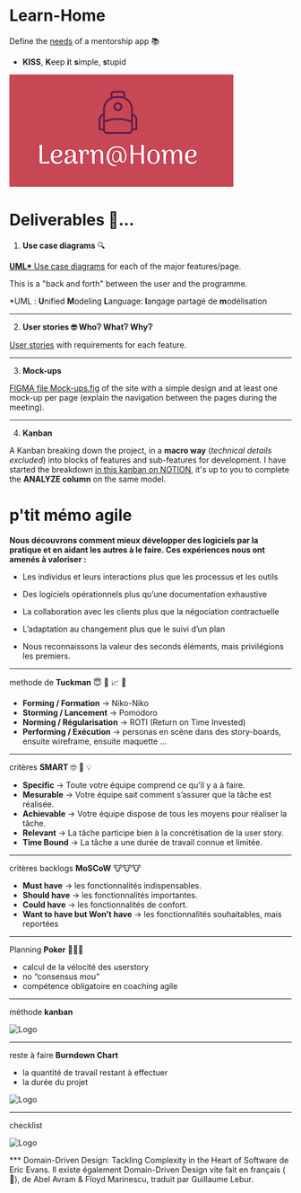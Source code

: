 # Learn-Home

Define the [needs](./Tools/Notes+-+Réunion+Learn@Home.pdf) of a mentorship app 📚

- **KISS**, **K**eep **i**t **s**imple, **s**tupid

![Logo](./Tools/15975912807474_Screen%20Shot%202020-08-16%20at%2017.19.38.png "openclassrooms, P10")

# Deliverables 🚚...

1. **Use case diagrams** 🔍

[**UML\*** Use case diagrams](https://youtu.be/J8NtoLxhoRc) for each of the major features/page.

This is a "back and forth" between the user and the programme.

\*UML : **U**nified **M**odeling **L**anguage: **l**angage partagé de **m**odélisation

---

2. **User stories 🤓 Who❔ What❔ Why❔**

[User stories](https://github.com/git504/Learn-Home/blob/main/Livrables/user_stories.pdf "User stories, P10") with requirements for each feature.

---

3. **Mock-ups**

[FIGMA file Mock-ups.fig](./Livrables/soutenance.png "FIGMA, P10") of the site with a simple design and at least one mock-up per page (explain the navigation between the pages during the meeting).

---

4. **Kanban**

A Kanban breaking down the project, in a **macro way** (_technical details excluded_) into blocks of features and sub-features for development. I have started the breakdown [in this kanban on NOTION](./Livrables/KanBan_LearnHome.pdf "Kanban, P10"), it's up to you to complete the **ANALYZE column** on the same model.

# p'tit mémo **agile**

**Nous découvrons comment mieux développer des logiciels
par la pratique et en aidant les autres à le faire.
Ces expériences nous ont amenés à valoriser :**

- Les individus et leurs interactions plus que les processus et les outils

- Des logiciels opérationnels plus qu’une documentation exhaustive

- La collaboration avec les clients plus que la négociation contractuelle

- L’adaptation au changement plus que le suivi d’un plan

- Nous reconnaissons la valeur des seconds éléments, mais privilégions les premiers.

---

methode de **Tuckman** 😇 🍅 📈 🧑

- **Forming / Formation** → Niko-Niko
- **Storming / Lancement** → Pomodoro
- **Norming / Régularisation** → ROTI (Return on Time Invested)
- **Performing / Exécution** → personas en scène dans des story-boards, ensuite wireframe, ensuite maquette ...

---

critères **SMART** 🤓 🧠 💡

- **Specific** → Toute votre équipe comprend ce qu’il y a à faire.
- **Mesurable** → Votre équipe sait comment s’assurer que la tâche est réalisée.
- **Achievable** → Votre équipe dispose de tous les moyens pour réaliser la tâche.
- **Relevant** → La tâche participe bien à la concrétisation de la user story.
- **Time Bound** → La tâche a une durée de travail connue et limitée.

---

critères backlogs **MoSCoW** 🐮🐮🐮

- **Must have** → les fonctionnalités indispensables.
- **Should have** → les fonctionnalités importantes.
- **Could have** → les fonctionnalités de confort.
- **Want to have but Won’t have** → les fonctionnalités souhaitables, mais reportées

---

Planning **Poker** 🙉🙉🙉

- calcul de la vélocité des userstory
- no “consensus mou”
- compétence obligatoire en coaching agile

---

méthode **kanban**

![Logo](./Tools/Initiez-vous%20%C3%A0%20la%20gestion%20de%20projet%20agile/kanban.png "kanban, P10")

---

reste à faire **Burndown Chart**

- la quantité de travail restant à effectuer
- la durée du projet

![Logo](./Tools/Initiez-vous%20%C3%A0%20la%20gestion%20de%20projet%20agile/1629876794413_image37.png "Burndown Chart, P10")

---

checklist

![Logo](./Tools/Initiez-vous%20%C3%A0%20la%20gestion%20de%20projet%20agile/checklist.png "checklist, P10")

\*\*\* Domain-Driven Design: Tackling Complexity in the Heart of Software de Eric Evans. Il existe également Domain-Driven Design vite fait en français ( 🐓), de Abel Avram & Floyd Marinescu, traduit par Guillaume Lebur.
